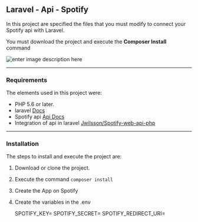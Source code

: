 ## Laravel - Api - Spotify


In this project are specified the files that you must modify to connect your Spotify api with Laravel.

You must download the project and execute the **Composer Install** command

![enter image description here](https://developer.spotify.com/assets/WebAPI_intro.png)

  

------------


###   Requirements

The elements used in this project were:
 - PHP 5.6 or later.
 - laravel [Docs](https://laravel.com/docs/5.7)
 - Spotify api [Api Docs](https://developer.spotify.com/documentation/web-api/)
 - Integration of api in laravel [Jwilsson/Spotify-web-api-php](https://github.com/jwilsson/spotify-web-api-php)
  
  

------------
###  Installation

The steps to install and execute the project are:

1. Download or clone the project.
2. Execute the command  ```composer install```
3. Create the App on Spotify
4. Create the variables in the .env 

    SPOTIFY_KEY=
    SPOTIFY_SECRET=
    SPOTIFY_REDIRECT_URI=

